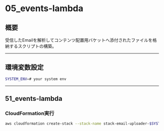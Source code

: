 # 05_events-lambda

## 概要

受信したEmailを解析してコンテンツ配置用バケットへ添付されたファイルを格納するスクリプトの構築。

---

## 環境変数設定

```bash
SYSTEM_ENV=# your system env
```

---

## 51_events-lambda

### CloudFormation実行

```bash
aws cloudformation create-stack --stack-name stack-email-uploader-$SYSTEM_ENV-events-lambda --template-body file://template/05_events-lambda/51_events-lambda.yml --parameters ParameterKey=SystemEnv,ParameterValue=$SYSTEM_ENV --capabilities CAPABILITY_IAM CAPABILITY_NAMED_IAM

```
